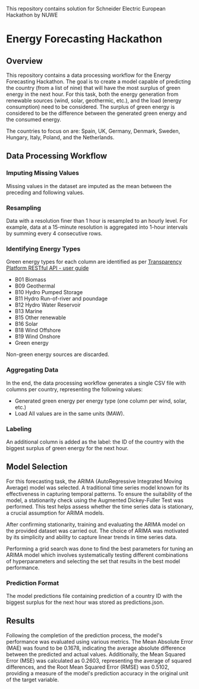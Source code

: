 This repository contains solution for Schneider Electric European Hackathon by NUWE

# Energy Forecasting Hackathon

## Overview
This repository contains a data processing workflow for the Energy Forecasting Hackathon. The goal is to create a model capable of predicting the country (from a list of nine) that will have the most surplus of green energy in the next hour. For this task, both the energy generation from renewable sources (wind, solar, geothermic, etc.), and the load (energy consumption) need to be considered. The surplus of green energy is considered to be the difference between the generated green energy and the consumed energy.

The countries to focus on are: Spain, UK, Germany, Denmark, Sweden, Hungary, Italy, Poland, and the Netherlands.

## Data Processing Workflow

### Imputing Missing Values
Missing values in the dataset are imputed as the mean between the preceding and following values.

### Resampling
Data with a resolution finer than 1 hour is resampled to an hourly level. For example, data at a 15-minute resolution is aggregated into 1-hour intervals by summing every 4 consecutive rows.

### Identifying Energy Types
Green energy types for each column are identified as per [Transparency Platform RESTful API - user guide](https://transparency.entsoe.eu/content/static_content/Static%20content/web%20api/Guide.html)
- B01 Biomass
- B09 Geothermal
- B10 Hydro Pumped Storage
- B11 Hydro Run-of-river and poundage
- B12 Hydro Water Reservoir
- B13 Marine
- B15 Other renewable
- B16 Solar
- B18 Wind Offshore
- B19 Wind Onshore
- Green energy 

Non-green energy sources are discarded.

### Aggregating Data
In the end, the data processing workflow generates a single CSV file with columns per country, representing the following values:
- Generated green energy per energy type (one column per wind, solar, etc.)
- Load
All values are in the same units (MAW).

### Labeling
An additional column is added as the label: the ID of the country with the biggest surplus of green energy for the next hour.

## Model Selection
For this forecasting task, the ARIMA (AutoRegressive Integrated Moving Average) model was selected. A traditional time series model known for its effectiveness in capturing temporal patterns. To ensure the suitability of the model, a stationarity check using the Augmented Dickey-Fuller Test was performed. This test helps assess whether the time series data is stationary, a crucial assumption for ARIMA models.

After confirming stationarity, training and evaluating the ARIMA model on the provided dataset was carried out. The choice of ARIMA was motivated by its simplicity and ability to capture linear trends in time series data. 

Performing a grid search was done to find the best parameters for tuning an ARIMA model which involves systematically testing different combinations of hyperparameters and selecting the set that results in the best model performance.

### Prediction Format
The model predictions file containing prediction of a country ID with the biggest surplus for the next hour was stored as predictions.json.

## Results
Following the completion of the prediction process, the model's performance was evaluated using various metrics. The Mean Absolute Error (MAE) was found to be 0.1678, indicating the average absolute difference between the predicted and actual values. Additionally, the Mean Squared Error (MSE) was calculated as 0.2603, representing the average of squared differences, and the Root Mean Squared Error (RMSE) was 0.5102, providing a measure of the model's prediction accuracy in the original unit of the target variable. 


